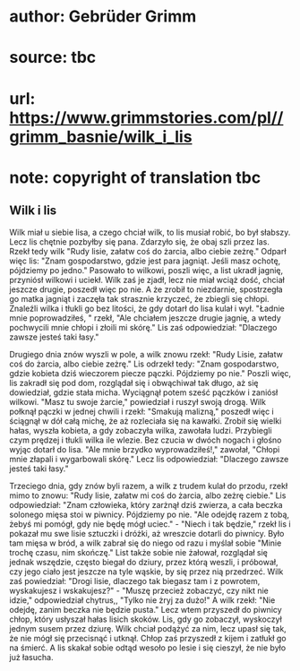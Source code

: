 # author: Gebrüder Grimm
# source: tbc
# url: https://www.grimmstories.com/pl//grimm_basnie/wilk_i_lis
# note: copyright of translation tbc

## Wilk i lis 

Wilk miał u siebie lisa, a czego chciał wilk, to lis musiał robić, bo
był słabszy. Lecz lis chętnie pozbyłby się pana. Zdarzyło się, że obaj
szli przez las. Rzekł tedy wilk "Rudy lisie, załatw coś do żarcia, albo
ciebie zeżrę." Odparł więc lis: "Znam gospodarstwo, gdzie jest para
jagniąt. Jeśli masz ochotę, pójdziemy po jedno." Pasowało to wilkowi,
poszli więc, a list ukradł jagnię, przyniósł wilkowi i uciekł. Wilk zaś
je zjadł, lecz nie miał wciąż dość, chciał jeszcze drugie, poszedł więc
po nie. A że zrobił to niezdarnie, spostrzegła go matka jagniąt i
zaczęła tak strasznie krzyczeć, że zbiegli się chłopi. Znaleźli wilka i
tłukli go bez litości, że gdy dotarł do lisa kulał i wył. "Ładnie mnie
poprowadziłeś, " rzekł, "Ale chciałem jeszcze drugie jagnię, a wtedy
pochwycili mnie chłopi i złoili mi skórę." Lis zaś odpowiedział:
"Dlaczego zawsze jesteś taki łasy."

Drugiego dnia znów wyszli w pole, a wilk znowu rzekł: "Rudy Lisie,
załatw coś do żarcia, albo ciebie zeżrę." Lis odrzekł tedy: "Znam
gospodarstwo, gdzie kobieta dziś wieczorem piecze pączki. Pójdziemy po
nie." Poszli więc, lis zakradł się pod dom, rozglądał się i obwąchiwał
tak długo, aż się dowiedział, gdzie stała micha. Wyciągnął potem sześć
pączków i zaniósł wilkowi. "Masz tu swoje żarcie," powiedział i ruszył
swoją drogą. Wilk połknął pączki w jednej chwili i rzekł: "Smakują
malizną," poszedł więc i ściągnął w dół całą michę, że aż rozleciała
się na kawałki. Zrobił się wielki hałas, wyszła kobieta, a gdy zobaczyła
wilka, zawołała ludzi. Przybiegli czym prędzej i tłukli wilka ile
wlezie. Bez czucia w dwóch nogach i głośno wyjąc dotarł do lisa. "Ale
mnie brzydko wyprowadziłeś!," zawołał, "Chłopi mnie złapali i
wygarbowali skórę." Lecz lis odpowiedział: "Dlaczego zawsze jesteś
taki łasy."

Trzeciego dnia, gdy znów byli razem, a wilk z trudem kulał do przodu,
rzekł mimo to znowu: "Rudy lisie, załatw mi coś do żarcia, albo zeżrę
ciebie." Lis odpowiedział: "Znam człowieka, który zarżnął dziś
zwierza, a cała beczka solonego mięsa stoi w piwnicy. Pójdziemy po nie.
"Ale odejdę razem z tobą, żebyś mi pomógł, gdy nie będę mógł uciec." -
"Niech i tak będzie," rzekł lis i pokazał mu swe lisie sztuczki i
dróżki, aż wreszcie dotarli do piwnicy. Było tam mięsa w bród, a wilk
zabrał się do niego od razu i myślał sobie "Minie trochę czasu, nim
skończę." List także sobie nie żałował, rozglądał się jednak wszędzie,
często biegał do dziury, przez którą weszli, i próbował, czy jego ciało
jest jeszcze na tyle wąskie, by się przez nią przedrzeć. Wilk zaś
powiedział: "Drogi lisie, dlaczego tak biegasz tam i z powrotem,
wyskakujesz i wskakujesz?" - "Muszę przecież zobaczyć, czy nikt nie
idzie," odpowiedział chytrus,, "Tylko nie żryj za dużo!" A wilk
rzekł: "Nie odejdę, zanim beczka nie będzie pusta." Lecz wtem
przyszedł do piwnicy chłop, który usłyszał hałas lisich skoków. Lis, gdy
go zobaczył, wyskoczył jednym susem przez dziurę. Wilk chciał podążyć za
nim, lecz upasł się tak, że nie mógł się przecisnąć i utknął. Chłop zaś
przyszedł z kijem i zatłukł go na śmierć. A lis skakał sobie odtąd
wesoło po lesie i się cieszył, że nie było już łasucha.
